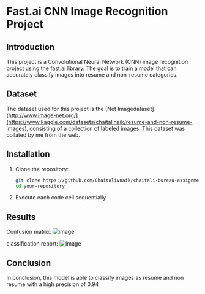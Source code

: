 
# Fast.ai CNN Image Recognition Project

## Introduction
This project is a Convolutional Neural Network (CNN) image recognition project using the fast.ai library. The goal is to train a model that can accurately classify images into resume and non-resume categories.

## Dataset
The dataset used for this project is the [Net Imagedataset](http://www.image-net.org/](https://www.kaggle.com/datasets/chaitalinaik/resume-and-non-resume-images), consisting of a collection of labeled images. This dataset was collated by me from the web.

## Installation
1. Clone the repository:
   ```bash
   git clone https://github.com/Chaitalivnaik/chaitali-bureau-assignment.git
   cd your-repository

2. Execute each code cell sequentially

## Results

Confusion matrix:
![image](https://github.com/Chaitalivnaik/chaitali_naik-bureau-assignment/assets/95168375/7a948268-243d-43cf-9793-3af8b7943bcc)


classification report:
![image](https://github.com/Chaitalivnaik/chaitali_naik-bureau-assignment/assets/95168375/8d732ad5-df94-44e9-bbbf-405e9d87b4fe)



## Conclusion
In conclusion, this model is able to classify images as resume and non resume with a high precision of 0.94
